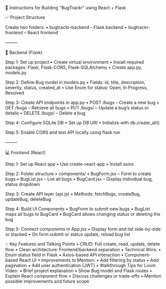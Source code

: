 🧠 Instructions for Building “BugTrackr” using React + Flask

✅ Project Structure

Create two folders:
	•	bugtrackr-backend – Flask backend
	•	bugtrackr-frontend – React frontend

⸻

🔧 Backend (Flask)

Step 1: Set up project
	•	Create virtual environment
	•	Install required packages: Flask, Flask-CORS, Flask-SQLAlchemy
	•	Create app.py, models.py

Step 2: Define Bug model in models.py
	•	Fields: id, title, description, severity, status, created_at
	•	Use Enum for status: Open, In Progress, Resolved

Step 3: Create API endpoints in app.py
	•	POST /bugs – Create a new bug
	•	GET /bugs – Retrieve all bugs
	•	PUT /bugs/<id> – Update a bug’s status or details
	•	DELETE /bugs/<id> – Delete a bug

Step 4: Configure SQLite DB
	•	Set up DB URI
	•	Initialize with db.create_all()

Step 5: Enable CORS and test API locally using flask run

⸻

💻 Frontend (React)

Step 1: Set up React app
	•	Use create-react-app
	•	Install axios

Step 2: Folder structure
	•	components/
	•	BugForm.jsx – Form to create bugs
	•	BugList.jsx – List all bugs
	•	BugCard.jsx – Display individual bug, status dropdown

Step 3: Create API layer (api.js)
	•	Methods: fetchBugs, createBug, updateBug, deleteBug

Step 4: Build UI Components
	•	BugForm to submit new bugs
	•	BugList maps all bugs to BugCard
	•	BugCard allows changing status or deleting the bug

Step 5: Connect components in App.jsx
	•	Display form and list side-by-side or stacked
	•	On form submit or status update, reload bug list


💡 Key Features and Talking Points
	•	CRUD: Full create, read, update, delete flow
	•	Clean architecture: Frontend/backend separation
	•	Technical Wins:
	•	Enum status field in Flask
	•	Axios-based API interaction
	•	Component-based React UI
	•	Improvements to Mention:
	•	Add filtering by status
	•	Add pagination
	•	Add user authentication (JWT)
	•	Walkthrough Tips for Loom Video:
	•	Brief project explanation
	•	Show Bug model and Flask routes
	•	Explain React component flow
	•	Discuss challenges or trade-offs
	•	Mention possible improvements and future scope